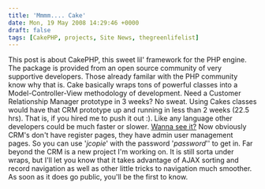```yaml
---
title: 'Mmmm.... Cake'
date: Mon, 19 May 2008 14:29:46 +0000
draft: false
tags: [CakePHP, projects, Site News, thegreenlifelist]
---
```


This post is about CakePHP, this sweet lil' framework for the PHP engine. The package is provided from an open source community of very supportive developers. Those already familar with the PHP community know why that is. Cake basically wraps tons of powerful classes into a Model-Controller-View methodology of development. Need a Customer Relationship Manager prototype in 3 weeks? No sweat. Using Cakes classes would have that CRM prototype up and running in less than 2 weeks (22.5 hrs). That is, if you hired me to push it out :). Like any language other developers could be much faster or slower. [Wanna see it?](http://crm.edwardawebb.com "Demo Eddie's CRM prototyp.") Now obviously CRM's don't have register pages, they have admin user management pages. So you can use '_jcopie_' with the password '_password_'' to get in. Far beyond the CRM is a new project I'm working on. It is still sorta under wraps, but I'll let you know that it takes advantage of AJAX sorting and record navigation as well as other little tricks to navigation much smoother. As soon as it does go public, you'll be the first to know.